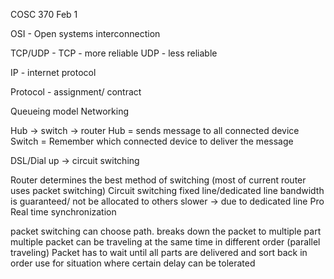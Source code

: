 COSC 370 Feb 1

OSI - Open systems interconnection

TCP/UDP -
	TCP - more reliable
	UDP - less reliable

IP - internet protocol

Protocol - assignment/ contract

Queueing model Networking

Hub -> switch -> router
	Hub = sends message to all connected device
	Switch = Remember which connected device to deliver the message 

DSL/Dial up -> circuit switching


Router determines the best method of switching (most of current router uses packet switching)
Circuit switching
	fixed line/dedicated line
	bandwidth is guaranteed/ not be allocated to others
	slower -> due to dedicated line
	Pro
		Real time synchronization

packet switching
	can choose path.
	breaks down the packet to multiple part
	multiple packet can be traveling at the same time in different order (parallel traveling)
	Packet has to wait until all parts are delivered and sort back in order
	use for situation where certain delay can be tolerated
			